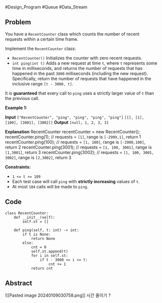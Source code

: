 #Design_Program #Queue #Data_Stream
## Problem
You have a `RecentCounter` class which counts the number of recent requests within a certain time frame.

Implement the `RecentCounter` class:

- `RecentCounter()` Initializes the counter with zero recent requests.
- `int ping(int t)` Adds a new request at time `t`, where `t` represents some time in milliseconds, and returns the number of requests that has happened in the past `3000` milliseconds (including the new request). Specifically, return the number of requests that have happened in the inclusive range `[t - 3000, t]`.

It is **guaranteed** that every call to `ping` uses a strictly larger value of `t` than the previous call.

**Example 1:**

**Input**
`["RecentCounter", "ping", "ping", "ping", "ping"]`
`[[], [1], [100], [3001], [3002]]`
**Output**
`[null, 1, 2, 3, 3]`

**Explanation**
RecentCounter recentCounter = new RecentCounter();
recentCounter.ping(1);     // requests = `[1]`, range is `[-2999,1]`, return 1
recentCounter.ping(100);   // requests = `[1, 100]`, range is `[-2900,100]`, return 2
recentCounter.ping(3001);  // requests = `[1, 100, 3001]`, range is `[1,3001]`, return 3
recentCounter.ping(3002);  // requests = `[1, 100, 3001, 3002]`, range is `[2,3002]`, return 3

**Constraints:**

- `1 <= t <= 109`
- Each test case will call `ping` with **strictly increasing** values of `t`.
- At most `104` calls will be made to `ping`.

## Code
```run-python
class RecentCounter:
    def __init__(self):
        self.st = []

    def ping(self, t: int) -> int:
        if t is None:
            return None
        else:
            cnt = 0
            self.st.append(t)
            for i in self.st:
                if t - 3000 <= i <= t:
                    cnt += 1
            return cnt
```
## Abstract
![[Pasted image 20240109030758.png]]
시간 줄이기 ?